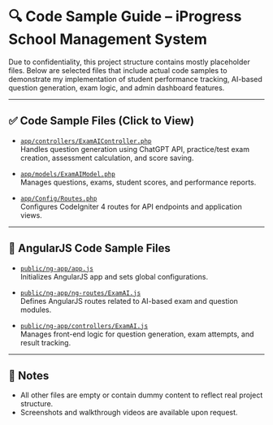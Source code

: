 # 🔍 Code Sample Guide – iProgress School Management System

Due to confidentiality, this project structure contains mostly placeholder files. Below are selected files that include actual code samples to demonstrate my implementation of student performance tracking, AI-based question generation, exam logic, and admin dashboard features.

---

## ✅ Code Sample Files (Click to View)

- [`app/controllers/ExamAIController.php`](./app/controllers/ExamAIController.php)  
  Handles question generation using ChatGPT API, practice/test exam creation, assessment calculation, and score saving.

- [`app/models/ExamAIModel.php`](./app/models/ExamAIModel.php)  
  Manages questions, exams, student scores, and performance reports.

- [`app/Config/Routes.php`](./app/Config/Routes.php)  
  Configures CodeIgniter 4 routes for API endpoints and application views.

---

## 🧩 AngularJS Code Sample Files

- [`public/ng-app/app.js`](./public/ng-app/app.js)  
  Initializes AngularJS app and sets global configurations.

- [`public/ng-app/ng-routes/ExamAI.js`](./public/ng-app/ng-routes/ExamAI.js)  
  Defines AngularJS routes related to AI-based exam and question modules.

- [`public/ng-app/controllers/ExamAI.js`](./public/ng-app/controllers/ExamAI.js)  
  Manages front-end logic for question generation, exam attempts, and result tracking.

---

## 📌 Notes

- All other files are empty or contain dummy content to reflect real project structure.
- Screenshots and walkthrough videos are available upon request.
